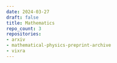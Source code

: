 ```yaml
---
date: 2024-03-27
draft: false
title: Mathematics
repo_count: 3
repositories:
- arxiv
- mathematical-physics-preprint-archive
- vixra
---
```




